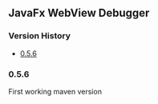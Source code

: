 ## JavaFx WebView Debugger

[TOC levels=3,6]: # "Version History"

### Version History
- [0.5.6](#056)


### 0.5.6

First working maven version


